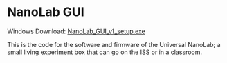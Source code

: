 # NanoLab GUI

Windows Download:
[NanoLab_GUI_v1_setup.exe](https://github.com/ClairBearmakes/NanoLab-GUI/blob/main/NanoLab_GUI_v1_setup.exe)

This is the code for the software and firmware of the Universal NanoLab; a small living experiment box that can go on the ISS or in a classroom.
